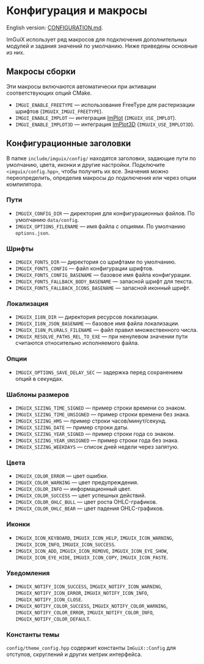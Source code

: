 # Конфигурация и макросы

English version: [CONFIGURATION.md](CONFIGURATION.md).

ImGuiX использует ряд макросов для подключения дополнительных модулей и задания значений по умолчанию. Ниже приведены основные из них.

## Макросы сборки

Эти макросы включаются автоматически при активации соответствующих опций CMake.

- `IMGUI_ENABLE_FREETYPE` — использование FreeType для растеризации шрифтов (`IMGUIX_IMGUI_FREETYPE`).
- `IMGUI_ENABLE_IMPLOT` — интеграция [ImPlot](https://github.com/epezent/implot) (`IMGUIX_USE_IMPLOT`).
- `IMGUI_ENABLE_IMPLOT3D` — интеграция [ImPlot3D](https://github.com/jimgries/implot3d) (`IMGUIX_USE_IMPLOT3D`).

## Конфигурационные заголовки

В папке `include/imguix/config/` находятся заголовки, задающие пути по умолчанию, цвета, иконки и другие настройки. Подключите `<imguix/config.hpp>`, чтобы получить их все. Значения можно переопределить, определив макросы до подключения или через опции компилятора.

### Пути

- `IMGUIX_CONFIG_DIR` — директория для конфигурационных файлов. По умолчанию `data/config`.
- `IMGUIX_OPTIONS_FILENAME` — имя файла с опциями. По умолчанию `options.json`.

### Шрифты

- `IMGUIX_FONTS_DIR` — директория со шрифтами по умолчанию.
- `IMGUIX_FONTS_CONFIG` — файл конфигурации шрифтов.
- `IMGUIX_FONTS_CONFIG_BASENAME` — базовое имя файла конфигурации.
- `IMGUIX_FONTS_FALLBACK_BODY_BASENAME` — запасной шрифт для текста.
- `IMGUIX_FONTS_FALLBACK_ICONS_BASENAME` — запасной иконный шрифт.

### Локализация

- `IMGUIX_I18N_DIR` — директория ресурсов локализации.
- `IMGUIX_I18N_JSON_BASENAME` — базовое имя файла локализации.
- `IMGUIX_I18N_PLURALS_FILENAME` — файл правил множественного числа.
- `IMGUIX_RESOLVE_PATHS_REL_TO_EXE` — при ненулевом значении пути считаются относительно исполняемого файла.

### Опции

- `IMGUIX_OPTIONS_SAVE_DELAY_SEC` — задержка перед сохранением опций в секундах.

### Шаблоны размеров

- `IMGUIX_SIZING_TIME_SIGNED` — пример строки времени со знаком.
- `IMGUIX_SIZING_TIME_UNSIGNED` — пример строки времени без знака.
- `IMGUIX_SIZING_HMS` — пример строки часов/минут/секунд.
- `IMGUIX_SIZING_DATE` — пример строки даты.
- `IMGUIX_SIZING_YEAR_SIGNED` — пример строки года со знаком.
- `IMGUIX_SIZING_YEAR_UNSIGNED` — пример строки года без знака.
- `IMGUIX_SIZING_WEEKDAYS` — список дней недели через запятую.

### Цвета

- `IMGUIX_COLOR_ERROR` — цвет ошибки.
- `IMGUIX_COLOR_WARNING` — цвет предупреждения.
- `IMGUIX_COLOR_INFO` — информационный цвет.
- `IMGUIX_COLOR_SUCCESS` — цвет успешных действий.
- `IMGUIX_COLOR_OHLC_BULL` — цвет роста OHLC-графиков.
- `IMGUIX_COLOR_OHLC_BEAR` — цвет падения OHLC-графиков.

### Иконки

- `IMGUIX_ICON_KEYBOARD`, `IMGUIX_ICON_HELP`, `IMGUIX_ICON_WARNING`, `IMGUIX_ICON_INFO`, `IMGUIX_ICON_SUCCESS`.
- `IMGUIX_ICON_ADD`, `IMGUIX_ICON_REMOVE`, `IMGUIX_ICON_EYE_SHOW`, `IMGUIX_ICON_EYE_HIDE`, `IMGUIX_ICON_COPY`, `IMGUIX_ICON_PASTE`.

### Уведомления

- `IMGUIX_NOTIFY_ICON_SUCCESS`, `IMGUIX_NOTIFY_ICON_WARNING`, `IMGUIX_NOTIFY_ICON_ERROR`, `IMGUIX_NOTIFY_ICON_INFO`, `IMGUIX_NOTIFY_ICON_CLOSE`.
- `IMGUIX_NOTIFY_COLOR_SUCCESS`, `IMGUIX_NOTIFY_COLOR_WARNING`, `IMGUIX_NOTIFY_COLOR_ERROR`, `IMGUIX_NOTIFY_COLOR_INFO`, `IMGUIX_NOTIFY_COLOR_DEFAULT`.

### Константы темы

`config/theme_config.hpp` содержит константы `ImGuiX::Config` для отступов, скруглений и других метрик интерфейса.

